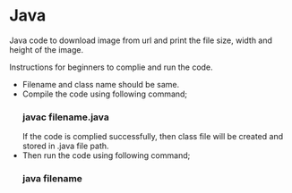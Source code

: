 # Java
Java code to download image from url and print the file size, width and height of the image.

Instructions for beginners to complie and run the code. 
* Filename and class name should be same.
* Compile the code using following command;
    ###  javac filename.java
  If the code is complied successfully, then class file will be created and stored in .java file path.
* Then run the code using following command;
    ###  java filename
